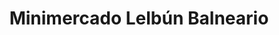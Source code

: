 ---
title: "Minimercado Lelbún Balneario"
url: /queilen/minimercado-lelbun-balneario/
shop: comodidad
---
